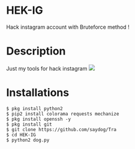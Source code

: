 # HEK-IG
Hack instagram account with Bruteforce method !
# Description
Just my tools for hack instagram
<img src="https://github.com/saydog/Tra/blob/master/VideoSnapshot_20191005_194504.jpg">
# Installations
```
$ pkg install python2
$ pip2 install colorama requests mechanize
$ pkg install openssh -y
$ pkg install git
$ git clone https://github.com/saydog/Tra
$ cd HEK-IG
$ python2 dog.py
```

